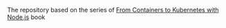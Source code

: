 The repository based on the series of [From Containers to Kubernetes with Node.js](https://www.dbooks.org/from-containers-to-kubernetes-with-nodejs-0999773054/) book
